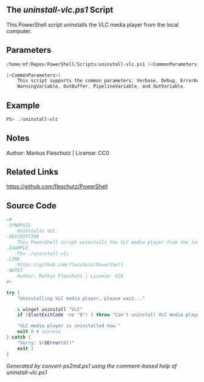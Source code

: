 ## The *uninstall-vlc.ps1* Script

This PowerShell script uninstalls the VLC media player from the local computer.

## Parameters
```powershell
/home/mf/Repos/PowerShell/Scripts/uninstall-vlc.ps1 [<CommonParameters>]

[<CommonParameters>]
    This script supports the common parameters: Verbose, Debug, ErrorAction, ErrorVariable, WarningAction, 
    WarningVariable, OutBuffer, PipelineVariable, and OutVariable.
```

## Example
```powershell
PS> ./uninstall-vlc

```

## Notes
Author: Markus Fleschutz | License: CC0

## Related Links
https://github.com/fleschutz/PowerShell

## Source Code
```powershell
<#
.SYNOPSIS
	Uninstalls VLC
.DESCRIPTION
	This PowerShell script uninstalls the VLC media player from the local computer.
.EXAMPLE
	PS> ./uninstall-vlc
.LINK
	https://github.com/fleschutz/PowerShell
.NOTES
	Author: Markus Fleschutz | License: CC0
#>

try {
	"Uninstalling VLC media player, please wait..."

	& winget uninstall "VLC"
	if ($lastExitCode -ne "0") { throw "Can't uninstall VLC media player, is it installed?" }

	"VLC media player is uninstalled now."
	exit 0 # success
} catch {
	"Sorry: $($Error[0])"
	exit 1
}
```

*Generated by convert-ps2md.ps1 using the comment-based help of uninstall-vlc.ps1*
